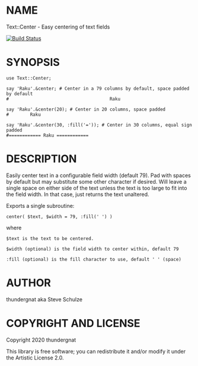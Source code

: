 NAME
====

Text::Center - Easy centering of text fields

[![Build Status](https://travis-ci.org/thundergnat/Text-Center.svg?branch=master)](https://travis-ci.org/thundergnat/Text-Center)

SYNOPSIS
========

```perl6
use Text::Center;

say 'Raku'.&center; # Center in a 79 columns by default, space padded by default
#                                      Raku

say 'Raku'.&center(20); # Center in 20 columns, space padded
#        Raku

say 'Raku'.&center(30, :fill('=')); # Center in 30 columns, equal sign padded
#============ Raku ============
```

DESCRIPTION
===========

Easily center text in a configurable field width (default 79). Pad with spaces by default but may substitute some other character if desired. Will leave a single space on either side of the text unless the text is too large to fit into the field width. In that case, just returns the text unaltered.

Exports a single subroutine:

    center( $text, $width = 79, :fill(' ') )

where

    $text is the text to be centered.

    $width (optional) is the field width to center within, default 79

    :fill (optional) is the fill character to use, default ' ' (space)

AUTHOR
======

thundergnat aka Steve Schulze

COPYRIGHT AND LICENSE
=====================

Copyright 2020 thundergnat

This library is free software; you can redistribute it and/or modify it under the Artistic License 2.0.

